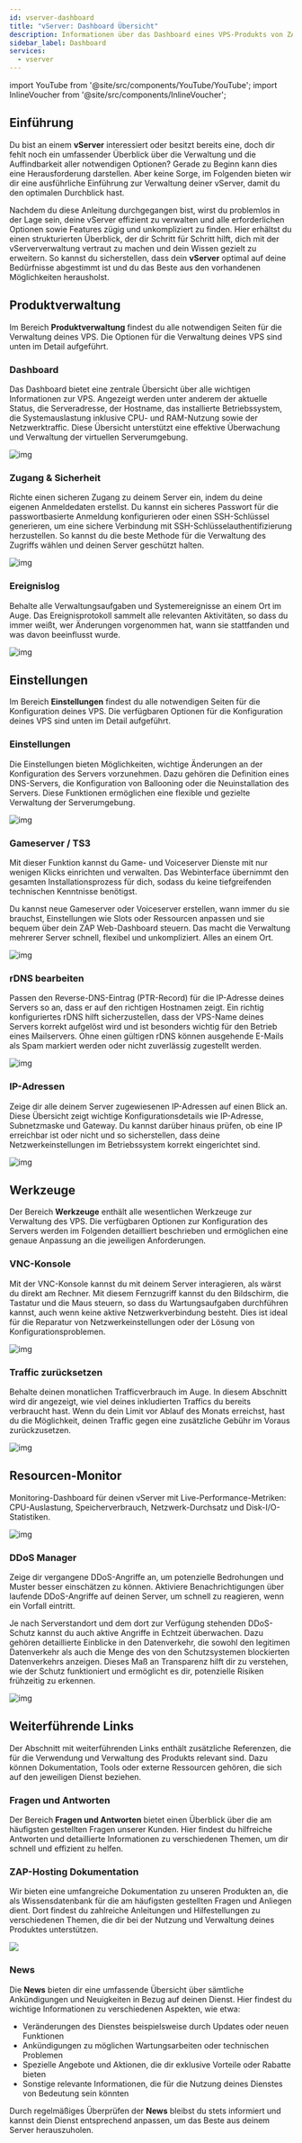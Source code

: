 ```yaml
---
id: vserver-dashboard
title: "vServer: Dashboard Übersicht"
description: Informationen über das Dashboard eines VPS-Produkts von ZAP-Hosting - ZAP-Hosting.com Dokumentation
sidebar_label: Dashboard
services:
  - vserver
---
```


import YouTube from '@site/src/components/YouTube/YouTube';
import InlineVoucher from '@site/src/components/InlineVoucher';

## Einführung

Du bist an einem **vServer** interessiert oder besitzt bereits eine, doch dir fehlt noch ein umfassender Überblick über die Verwaltung und die Auffindbarkeit aller notwendigen Optionen? Gerade zu Beginn kann dies eine Herausforderung darstellen. Aber keine Sorge, im Folgenden bieten wir dir eine ausführliche Einführung zur Verwaltung deiner vServer, damit du den optimalen Durchblick hast.

Nachdem du diese Anleitung durchgegangen bist, wirst du problemlos in der Lage sein, deine vServer effizient zu verwalten und alle erforderlichen Optionen sowie Features zügig und unkompliziert zu finden. Hier erhältst du einen strukturierten Überblick, der dir Schritt für Schritt hilft, dich mit der vSerververwaltung vertraut zu machen und dein Wissen gezielt zu erweitern. So kannst du sicherstellen, dass dein **vServer** optimal auf deine Bedürfnisse abgestimmt ist und du das Beste aus den vorhandenen Möglichkeiten herausholst.



## Produktverwaltung

Im Bereich **Produktverwaltung** findest du alle notwendigen Seiten für die Verwaltung deines VPS. Die Optionen für die Verwaltung deines VPS sind unten im Detail aufgeführt.



### Dashboard

Das Dashboard bietet eine zentrale Übersicht über alle wichtigen Informationen zur VPS. Angezeigt werden unter anderem der aktuelle Status, die Serveradresse, der Hostname, das installierte Betriebssystem, die Systemauslastung inklusive CPU- und RAM-Nutzung sowie der Netzwerktraffic. Diese Übersicht unterstützt eine effektive Überwachung und Verwaltung der virtuellen Serverumgebung.

![img](https://screensaver01.zap-hosting.com/index.php/s/JfJKCwtG9opJZ2H/preview)



### Zugang & Sicherheit

Richte einen sicheren Zugang zu deinem Server ein, indem du deine eigenen Anmeldedaten erstellst. Du kannst ein sicheres Passwort für die passwortbasierte Anmeldung konfigurieren oder einen SSH-Schlüssel generieren, um eine sichere Verbindung mit SSH-Schlüsselauthentifizierung herzustellen. So kannst du die beste Methode für die Verwaltung des Zugriffs wählen und deinen Server geschützt halten.

![img](https://screensaver01.zap-hosting.com/index.php/s/KR2KBzfm7kre6mN/preview)



### Ereignislog

Behalte alle Verwaltungsaufgaben und Systemereignisse an einem Ort im Auge. Das Ereignisprotokoll sammelt alle relevanten Aktivitäten, so dass du immer weißt, wer Änderungen vorgenommen hat, wann sie stattfanden und was davon beeinflusst wurde.

![img](https://screensaver01.zap-hosting.com/index.php/s/w9AHMNnPtBtZY2L/preview)



## Einstellungen

Im Bereich **Einstellungen** findest du alle notwendigen Seiten für die Konfiguration deines VPS. Die verfügbaren Optionen für die Konfiguration deines VPS sind unten im Detail aufgeführt.

### Einstellungen

Die Einstellungen bieten Möglichkeiten, wichtige Änderungen an der Konfiguration des Servers vorzunehmen. Dazu gehören die Definition eines DNS-Servers, die Konfiguration von Ballooning oder die Neuinstallation des Servers. Diese Funktionen ermöglichen eine flexible und gezielte Verwaltung der Serverumgebung.

![img](https://screensaver01.zap-hosting.com/index.php/s/esY87qKYozR4mj9/preview)

### Gameserver / TS3

Mit dieser Funktion kannst du Game- und Voiceserver Dienste mit nur wenigen Klicks einrichten und verwalten. Das Webinterface übernimmt den gesamten Installationsprozess für dich, sodass du keine tiefgreifenden technischen Kenntnisse benötigst.

Du kannst neue Gameserver oder Voiceserver erstellen, wann immer du sie brauchst, Einstellungen wie Slots oder Ressourcen anpassen und sie bequem über dein ZAP Web-Dashboard steuern. Das macht die Verwaltung mehrerer Server schnell, flexibel und unkompliziert. Alles an einem Ort.

![img](https://screensaver01.zap-hosting.com/index.php/s/dQ6d8LctpNcsd6H/preview)



### rDNS bearbeiten

Passen den Reverse-DNS-Eintrag (PTR-Record) für die IP-Adresse deines Servers so an, dass er auf den richtigen Hostnamen zeigt. Ein richtig konfiguriertes rDNS hilft sicherzustellen, dass der VPS-Name deines Servers korrekt aufgelöst wird und ist besonders wichtig für den Betrieb eines Mailservers. Ohne einen gültigen rDNS können ausgehende E-Mails als Spam markiert werden oder nicht zuverlässig zugestellt werden.

![img](https://screensaver01.zap-hosting.com/index.php/s/jmG7RJHoA22dtpx/preview)



### IP-Adressen

Zeige dir alle deinem Server zugewiesenen IP-Adressen auf einen Blick an. Diese Übersicht zeigt wichtige Konfigurationsdetails wie IP-Adresse, Subnetzmaske und Gateway. Du kannst darüber hinaus prüfen, ob eine IP erreichbar ist oder nicht und so sicherstellen, dass deine Netzwerkeinstellungen im Betriebssystem korrekt eingerichtet sind.

![img](https://screensaver01.zap-hosting.com/index.php/s/8gWkFMJFpBPNwiW/preview)



## Werkzeuge

Der Bereich **Werkzeuge** enthält alle wesentlichen Werkzeuge zur Verwaltung des VPS. Die verfügbaren Optionen zur Konfiguration des Servers werden im Folgenden detailliert beschrieben und ermöglichen eine genaue Anpassung an die jeweiligen Anforderungen.

### VNC-Konsole

Mit der VNC-Konsole kannst du mit deinem Server interagieren, als wärst du direkt am Rechner. Mit diesem Fernzugriff kannst du den Bildschirm, die Tastatur und die Maus steuern, so dass du Wartungsaufgaben durchführen kannst, auch wenn keine aktive Netzwerkverbindung besteht. Dies ist ideal für die  Reparatur von Netzwerkeinstellungen oder der Lösung von Konfigurationsproblemen.

![img](https://screensaver01.zap-hosting.com/index.php/s/pdiHAkFJGYTmdjp/download)

### Traffic zurücksetzen

Behalte deinen monatlichen Trafficverbrauch im Auge. In diesem Abschnitt wird dir angezeigt, wie viel deines inkludierten Traffics du bereits verbraucht hast. Wenn du dein Limit vor Ablauf des Monats erreichst, hast du die Möglichkeit, deinen Traffic gegen eine zusätzliche Gebühr im Voraus zurückzusetzen.

![img](https://screensaver01.zap-hosting.com/index.php/s/AjQ7xFjGBHLBJY7/preview)



## Resourcen-Monitor

Monitoring-Dashboard für deinen vServer mit Live-Performance-Metriken: CPU-Auslastung, Speicherverbrauch, Netzwerk-Durchsatz und Disk-I/O-Statistiken.

![img](https://screensaver01.zap-hosting.com/index.php/s/aQWRa6yEbF7BbEC/preview)



### DDoS Manager

Zeige dir vergangene DDoS-Angriffe an, um potenzielle Bedrohungen und Muster besser einschätzen zu können. Aktiviere Benachrichtigungen über laufende DDoS-Angriffe auf deinen Server, um schnell zu reagieren, wenn ein Vorfall eintritt.

Je nach Serverstandort und dem dort zur Verfügung stehenden DDoS-Schutz kannst du auch aktive Angriffe in Echtzeit überwachen. Dazu gehören detaillierte Einblicke in den Datenverkehr, die sowohl den legitimen Datenverkehr als auch die Menge des von den Schutzsystemen blockierten Datenverkehrs anzeigen. Dieses Maß an Transparenz hilft dir zu verstehen, wie der Schutz funktioniert und ermöglicht es dir, potenzielle Risiken frühzeitig zu erkennen.

![img](https://screensaver01.zap-hosting.com/index.php/s/ScCCCY52CMLgfyE/preview)





## Weiterführende Links
Der Abschnitt mit weiterführenden Links enthält zusätzliche Referenzen, die für die Verwendung und Verwaltung des Produkts relevant sind. Dazu können Dokumentation, Tools oder externe Ressourcen gehören, die sich auf den jeweiligen Dienst beziehen.

### Fragen und Antworten
Der Bereich **Fragen und Antworten** bietet einen Überblick über die am häufigsten gestellten Fragen unserer Kunden. Hier findest du hilfreiche Antworten und detaillierte Informationen zu verschiedenen Themen, um dir schnell und effizient zu helfen.

### ZAP-Hosting Dokumentation

Wir bieten eine umfangreiche Dokumentation zu unseren Produkten an, die als Wissensdatenbank für die am häufigsten gestellten Fragen und Anliegen dient. Dort findest du zahlreiche Anleitungen und Hilfestellungen zu verschiedenen Themen, die dir bei der Nutzung und Verwaltung deines Produktes unterstützen.

![](https://screensaver01.zap-hosting.com/index.php/s/a9ccomokEwYfPbo/preview)

### News

Die **News** bieten dir eine umfassende Übersicht über sämtliche Ankündigungen und Neuigkeiten in Bezug auf deinen Dienst. Hier findest du wichtige Informationen zu verschiedenen Aspekten, wie etwa:

- Veränderungen des Dienstes beispielsweise durch Updates oder neuen Funktionen
- Ankündigungen zu möglichen Wartungsarbeiten oder technischen Problemen
- Spezielle Angebote und Aktionen, die dir exklusive Vorteile oder Rabatte bieten
- Sonstige relevante Informationen, die für die Nutzung deines Dienstes von Bedeutung sein könnten

Durch regelmäßiges Überprüfen der **News** bleibst du stets informiert und kannst dein Dienst entsprechend anpassen, um das Beste aus deinem Server herauszuholen.

<InlineVoucher />
